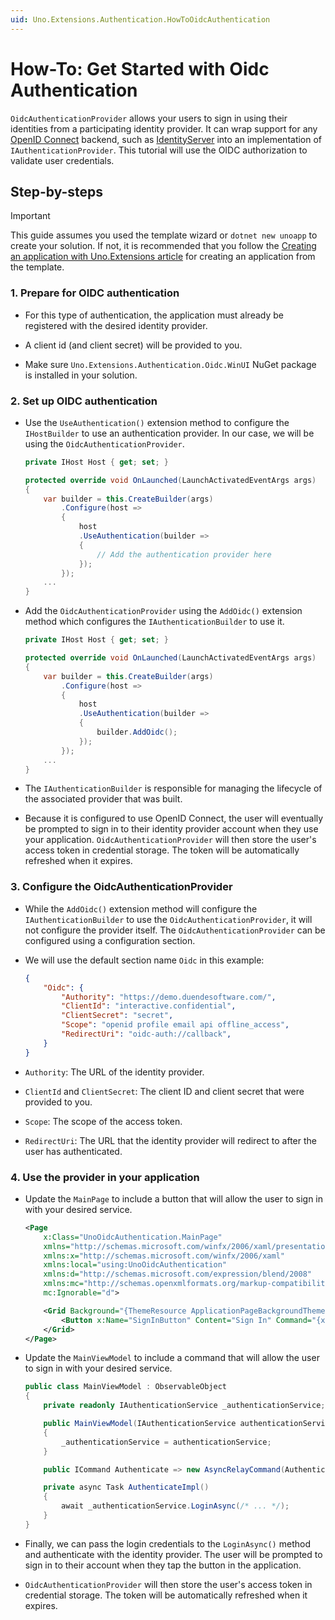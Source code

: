 ```yaml
---
uid: Uno.Extensions.Authentication.HowToOidcAuthentication
---
```

# How-To: Get Started with Oidc Authentication

`OidcAuthenticationProvider` allows your users to sign in using their identities from a participating identity provider. It can wrap support for any [OpenID Connect](https://openid.net/connect/) backend, such as [IdentityServer](https://duendesoftware.com/products/identityserver) into an implementation of `IAuthenticationProvider`. This tutorial will use the OIDC authorization to validate user credentials.

## Step-by-steps

> [!IMPORTANT]
> This guide assumes you used the template wizard or `dotnet new unoapp` to create your solution. If not, it is recommended that you follow the [Creating an application with Uno.Extensions article](xref:Uno.Extensions.HowToGettingStarted) for creating an application from the template.

### 1. Prepare for OIDC authentication

- For this type of authentication, the application must already be registered with the desired identity provider.

- A client id (and client secret) will be provided to you.

- Make sure `Uno.Extensions.Authentication.Oidc.WinUI` NuGet package is installed in your solution.

### 2. Set up OIDC authentication

- Use the `UseAuthentication()` extension method to configure the `IHostBuilder` to use an authentication provider. In our case, we will be using the `OidcAuthenticationProvider`.

    ```csharp
    private IHost Host { get; set; }

    protected override void OnLaunched(LaunchActivatedEventArgs args)
    {
        var builder = this.CreateBuilder(args)
            .Configure(host =>
            {
                host
                .UseAuthentication(builder =>
                {
                    // Add the authentication provider here
                });
            });
        ...
    }
    ```

- Add the `OidcAuthenticationProvider` using the `AddOidc()` extension method which configures the `IAuthenticationBuilder` to use it.

    ```csharp
    private IHost Host { get; set; }

    protected override void OnLaunched(LaunchActivatedEventArgs args)
    {
        var builder = this.CreateBuilder(args)
            .Configure(host =>
            {
                host
                .UseAuthentication(builder =>
                {
                    builder.AddOidc();
                });
            });
        ...
    }
    ```

- The `IAuthenticationBuilder` is responsible for managing the lifecycle of the associated provider that was built.

- Because it is configured to use OpenID Connect, the user will eventually be prompted to sign in to their identity provider account when they use your application. `OidcAuthenticationProvider` will then store the user's access token in credential storage. The token will be automatically refreshed when it expires.

### 3. Configure the OidcAuthenticationProvider

- While the `AddOidc()` extension method will configure the `IAuthenticationBuilder` to use the `OidcAuthenticationProvider`, it will not configure the provider itself. The `OidcAuthenticationProvider` can be configured using a configuration section.

- We will use the default section name `Oidc` in this example:

    ```json
    {
        "Oidc": {
            "Authority": "https://demo.duendesoftware.com/",
            "ClientId": "interactive.confidential",
            "ClientSecret": "secret",
            "Scope": "openid profile email api offline_access",
            "RedirectUri": "oidc-auth://callback",
        }
    }
    ```

- `Authority`: The URL of the identity provider.

- `ClientId` and `ClientSecret`: The client ID and client secret that were provided to you.

- `Scope`: The scope of the access token.

- `RedirectUri`: The URL that the identity provider will redirect to after the user has authenticated.

### 4. Use the provider in your application

- Update the `MainPage` to include a button that will allow the user to sign in with your desired service.

    ```xml
    <Page
        x:Class="UnoOidcAuthentication.MainPage"
        xmlns="http://schemas.microsoft.com/winfx/2006/xaml/presentation"
        xmlns:x="http://schemas.microsoft.com/winfx/2006/xaml"
        xmlns:local="using:UnoOidcAuthentication"
        xmlns:d="http://schemas.microsoft.com/expression/blend/2008"
        xmlns:mc="http://schemas.openxmlformats.org/markup-compatibility/2006"
        mc:Ignorable="d">

        <Grid Background="{ThemeResource ApplicationPageBackgroundThemeBrush}">
            <Button x:Name="SignInButton" Content="Sign In" Command="{x:Bind ViewModel.Authenticate}" />
        </Grid>
    </Page>
    ```

- Update the `MainViewModel` to include a command that will allow the user to sign in with your desired service.

    ```csharp
    public class MainViewModel : ObservableObject
    {
        private readonly IAuthenticationService _authenticationService;

        public MainViewModel(IAuthenticationService authenticationService)
        {
            _authenticationService = authenticationService;
        }

        public ICommand Authenticate => new AsyncRelayCommand(AuthenticateImpl);

        private async Task AuthenticateImpl()
        {
            await _authenticationService.LoginAsync(/* ... */);
        }
    }
    ```

- Finally, we can pass the login credentials to the `LoginAsync()` method and authenticate with the identity provider. The user will be prompted to sign in to their account when they tap the button in the application.

- `OidcAuthenticationProvider` will then store the user's access token in credential storage. The token will be automatically refreshed when it expires.
